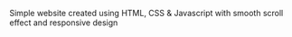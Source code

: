 Simple website created using HTML, CSS & Javascript with smooth scroll effect and responsive design
